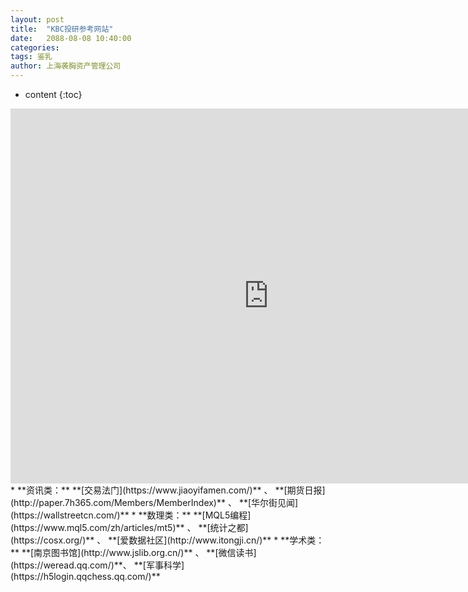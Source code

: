 ```yaml
---
layout: post
title:  "KBC投研参考网站"
date:   2088-08-08 10:40:00
categories: 
tags: 鉴乳
author: 上海袭胸资产管理公司
---
```


* content
{:toc}
<iframe frameborder="0" width="825" height="600" scrolling="yes" src="http://qihuo.jin10.com/?fontSize=14px&theme=white"></iframe>
* **资讯类：** **[交易法门](https://www.jiaoyifamen.com/)** 、 **[期货日报](http://paper.7h365.com/Members/MemberIndex)** 、 **[华尔街见闻](https://wallstreetcn.com/)**
* **数理类：** **[MQL5编程](https://www.mql5.com/zh/articles/mt5)** 、 **[统计之都](https://cosx.org/)** 、 **[爱数据社区](http://www.itongji.cn/)**
* **学术类：** **[南京图书馆](http://www.jslib.org.cn/)** 、 **[微信读书](https://weread.qq.com/)**、 **[军事科学](https://h5login.qqchess.qq.com/)**

